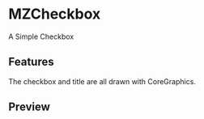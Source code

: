 # MZCheckbox

A Simple Checkbox

## Features

The checkbox and title are all drawn with CoreGraphics.

## Preview

